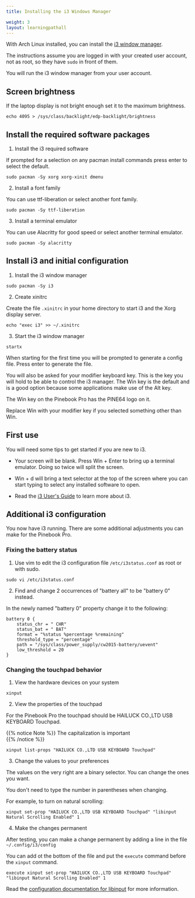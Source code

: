 ```yaml
---
title: Installing the i3 Windows Manager

weight: 3
layout: learningpathall
---
```


With Arch Linux installed, you can install the [i3 window manager](https://i3wm.org/). 

The instructions assume you are logged in with your created user account, not as root, so they have `sudo` in front of them. 

You will run the i3 window manager from your user account. 

## Screen brightness

If the laptop display is not bright enough set it to the maximum brightness.

```console
echo 4095 > /sys/class/backlight/edp-backlight/brightness
```

## Install the required software packages

1. Install the i3 required software 

If prompted for a selection on any pacman install commands press enter to select the default.

```console
sudo pacman -Sy xorg xorg-xinit dmenu
``` 

2. Install a font family

You can use ttf-liberation or select another font family. 

```console
sudo pacman -Sy ttf-liberation
```

3. Install a terminal emulator 

You can use Alacritty for good speed or select another terminal emulator.

```console
sudo pacman -Sy alacritty
```

## Install i3 and initial configuration

1. Install the i3 window manager 

```console
sudo pacman -Sy i3
```

2. Create xinitrc 

Create the file `.xinitrc` in your home directory to start i3 and the Xorg display server.

```console
echo "exec i3" >> ~/.xinitrc
```

3. Start the i3 window manager

```console
startx
```

When starting for the first time you will be prompted to generate a config file. Press enter to generate the file. 

You will also be asked for your modifier keyboard key. This is the key you will hold to be able to control the i3 manager. The Win key is the default and is a good option because some applications make use of the Alt key. 

The Win key on the Pinebook Pro has the PINE64 logo on it. 

Replace Win with your modifier key if you selected something other than Win.

## First use

You will need some tips to get started if you are new to i3. 

* Your screen will be blank. Press Win + Enter to bring up a terminal emulator. Doing so twice will split the screen. 

* Win + d will bring a text selector at the top of the screen where you can start typing to select any installed software to open.

* Read the [i3 User's Guide](https://i3wm.org/docs/userguide.html) to learn more about i3.

## Additional i3 configuration

You now have i3 running. There are some additional adjustments you can make for the Pinebook Pro. 

### Fixing the battery status 

1. Use vim to edit the i3 configuration file `/etc/i3status.conf` as root or with sudo. 

```console
sudo vi /etc/i3status.conf
```

2. Find and change 2 occurrences of "battery all" to be "battery 0" instead. 

In the newly named "battery 0" property change it to the following:

```console
battery 0 {
    status_chr = " CHR"
    status_bat = " BAT"
    format = "%status %percentage %remaining"
    threshold_type = "percentage"
    path = "/sys/class/power_supply/cw2015-battery/uevent"
    low_threshold = 20
}
```

### Changing the touchpad behavior

1. View the hardware devices on your system

```console
xinput
```

2. View the properties of the touchpad 

For the Pinebook Pro the touchpad should be HAILUCK CO.,LTD USB KEYBOARD Touchpad. 

{{% notice Note %}}
The capitalization is important  
{{% /notice %}}

```console
xinput list-props "HAILUCK CO.,LTD USB KEYBOARD Touchpad"
```

3. Change the values to your preferences

The values on the very right are a binary selector. You can change the ones you want. 

You don't need to type the number in parentheses when changing. 

For example, to turn on natural scrolling:

```console
xinput set-prop "HAILUCK CO.,LTD USB KEYBOARD Touchpad" "libinput Natural Scrolling Enabled" 1
```

4. Make the changes permanent

After testing, you can make a change permanent by adding a line in  the file `~/.config/i3/config`

You can add ot the bottom of the file and put the `execute` command before the `xinput` command. 

```console
execute xinput set-prop "HAILUCK CO.,LTD USB KEYBOARD Touchpad" "libinput Natural Scrolling Enabled" 1
```

Read the [configuration documentation for libinput](https://wayland.freedesktop.org/libinput/doc/latest/configuration.html) for more information.
